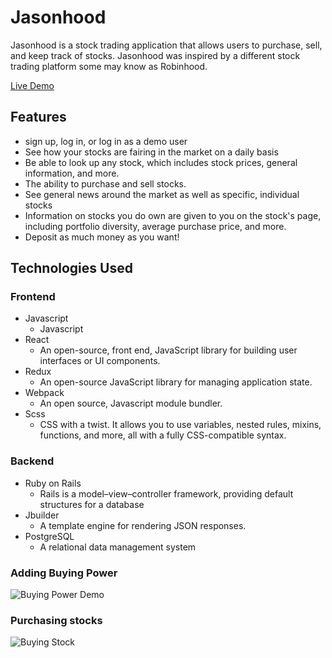 # Jasonhood
Jasonhood is a stock trading application that allows users to purchase, sell, and keep track of stocks. Jasonhood was inspired by a different stock trading platform some may know as Robinhood.

[Live Demo](https://jasonhood.herokuapp.com/#/ "Jasonhood")


## Features
- sign up, log in, or log in as a demo user
- See how your stocks are fairing in the market on a daily basis
- Be able to look up any stock, which includes stock prices, general information, and more.
- The ability to purchase and sell stocks.
- See general news around the market as well as specific, individual stocks
- Information on stocks you do own are given to you on the stock's page, including portfolio diversity, average purchase price, and more.
- Deposit as much money as you want!

## Technologies Used

### Frontend
- Javascript
  * Javascript
- React
  * An open-source, front end, JavaScript library for building user interfaces or UI components.
- Redux
  * An open-source JavaScript library for managing application state.
- Webpack
  * An open source, Javascript module bundler.
- Scss
  * CSS with a twist. It allows you to use variables, nested rules, mixins, functions, and more, all with a fully CSS-compatible syntax.

### Backend
- Ruby on Rails
  * Rails is a model–view–controller framework, providing default structures for a database
- Jbuilder
  * A template engine for rendering JSON responses.
- PostgreSQL
  * A relational data management system

### Adding Buying Power
![Buying Power Demo](https://media0.giphy.com/media/QFiKdSoPkJfXM98dsU/giphy.gif)

### Purchasing stocks
![Buying Stock](https://media4.giphy.com/media/MsjZVdv8WWdPExD9if/giphy.gif)






